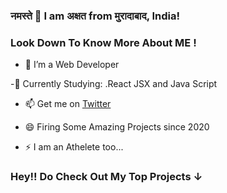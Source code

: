 ### नमस्ते 👋 I am अक्षत from मुरादाबाद, India!
### Look Down To Know More About ME !


- 🔭 I’m a Web Developer

 -🌱 Currently Studying: .React JSX and Java Script

- 📫 Get me on  [Twitter](https://twitter.com/hawkeye_pirate_)

- 😄 Firing Some Amazing Projects since 2020

- ⚡  I am an Athelete too...

### Hey!! Do Check Out My Top Projects  ↓ 
